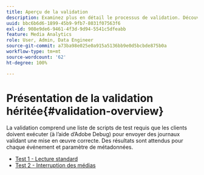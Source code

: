 ```yaml
---
title: Aperçu de la validation
description: Examinez plus en détail le processus de validation. Découvrez comment envoyer des journaux afin de valider une mise en œuvre correcte.
uuid: bbc6b6d6-1899-45b9-9fb7-8031f07563f6
exl-id: 908e9de6-9461-4f3d-9d94-5541c5dfeabb
feature: Media Analytics
role: User, Admin, Data Engineer
source-git-commit: a73ba98e025e0a915a5136bb9e0d5bcbde875b0a
workflow-type: tm+mt
source-wordcount: '62'
ht-degree: 100%

---
```


# Présentation de la validation héritée{#validation-overview}

La validation comprend une liste de scripts de test requis que les clients doivent exécuter (à l’aide d’Adobe Debug) pour envoyer des journaux validant une mise en œuvre correcte.
Des résultats sont attendus pour chaque événement et paramètre de métadonnées.

* [Test 1 - Lecture standard](test1-standard-playback.md)
* [Test 2 - Interruption des médias](test2-media-interrupt.md)
